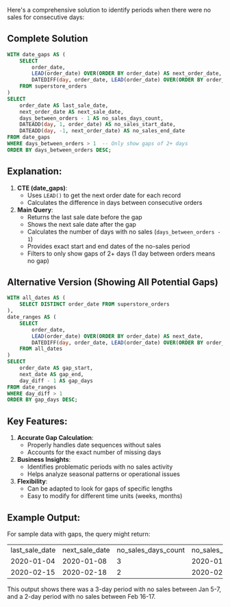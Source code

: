 Here's a comprehensive solution to identify periods when there were no sales for consecutive days:

## Complete Solution

```SQL
WITH date_gaps AS (
    SELECT
        order_date,
        LEAD(order_date) OVER(ORDER BY order_date) AS next_order_date,
        DATEDIFF(day, order_date, LEAD(order_date) OVER(ORDER BY order_date)) AS days_between_orders
    FROM superstore_orders
)
SELECT
    order_date AS last_sale_date,
    next_order_date AS next_sale_date,
    days_between_orders - 1 AS no_sales_days_count,
    DATEADD(day, 1, order_date) AS no_sales_start_date,
    DATEADD(day, -1, next_order_date) AS no_sales_end_date
FROM date_gaps
WHERE days_between_orders > 1  -- Only show gaps of 2+ days
ORDER BY days_between_orders DESC;
```

## Explanation:

1. **CTE (date_gaps)**:
    - Uses `LEAD()` to get the next order date for each record
    - Calculates the difference in days between consecutive orders
2. **Main Query**:
    - Returns the last sale date before the gap
    - Shows the next sale date after the gap
    - Calculates the number of days with no sales (`days_between_orders - 1`)
    - Provides exact start and end dates of the no-sales period
    - Filters to only show gaps of 2+ days (1 day between orders means no gap)

## Alternative Version (Showing All Potential Gaps)

```SQL
WITH all_dates AS (
    SELECT DISTINCT order_date FROM superstore_orders
),
date_ranges AS (
    SELECT
        order_date,
        LEAD(order_date) OVER(ORDER BY order_date) AS next_date,
        DATEDIFF(day, order_date, LEAD(order_date) OVER(ORDER BY order_date)) AS day_diff
    FROM all_dates
)
SELECT
    order_date AS gap_start,
    next_date AS gap_end,
    day_diff - 1 AS gap_days
FROM date_ranges
WHERE day_diff > 1
ORDER BY gap_days DESC;
```

## Key Features:

1. **Accurate Gap Calculation**:
    - Properly handles date sequences without sales
    - Accounts for the exact number of missing days
2. **Business Insights**:
    - Identifies problematic periods with no sales activity
    - Helps analyze seasonal patterns or operational issues
3. **Flexibility**:
    - Can be adapted to look for gaps of specific lengths
    - Easy to modify for different time units (weeks, months)

## Example Output:

For sample data with gaps, the query might return:

|   |   |   |   |   |
|---|---|---|---|---|
|last_sale_date|next_sale_date|no_sales_days_count|no_sales_start_date|no_sales_end_date|
|2020-01-04|2020-01-08|3|2020-01-05|2020-01-07|
|2020-02-15|2020-02-18|2|2020-02-16|2020-02-17|

This output shows there was a 3-day period with no sales between Jan 5-7, and a 2-day period with no sales between Feb 16-17.
